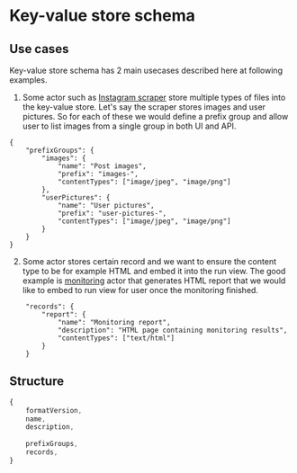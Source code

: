 # Key-value store schema

## Use cases

Key-value store schema has 2 main usecases described here at following examples. 

1. Some actor such as [Instagram scraper](https://apify.com/jaroslavhejlek/instagram-scraper)
store multiple types of files into the key-value store. Let's say the scraper stores images and user pictures.
So for each of these we would define a prefix group and allow user to list images from a single group in both
UI and API.

```
{
    "prefixGroups": {
        "images": {
            "name": "Post images",
            "prefix": "images-",
            "contentTypes": ["image/jpeg", "image/png"]
        },
        "userPictures": {
            "name": "User pictures",
            "prefix": "user-pictures-",
            "contentTypes": ["image/jpeg", "image/png"]
        }
    }
}
```

2. Some actor stores certain record and we want to ensure the content type to be for example HTML and embed it into the run view.
The good example is [monitoring](https://apify.com/apify/monitoring#check-frequency) actor that generates HTML report that we would
like to embed to run view for user once the monitoring finished.

```
    "records": {
        "report": {
            "name": "Monitoring report",
            "description": "HTML page containing monitoring results",
            "contentTypes": ["text/html"]
        }
    }
```

## Structure

```js
{
    formatVersion,
    name,
    description,
    
    prefixGroups,
    records,
}
```
